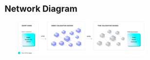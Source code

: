 # Network Diagram

<figure><img src="../../.gitbook/assets/info_orbs_final 2_Ton Access.png" alt=""><figcaption></figcaption></figure>
